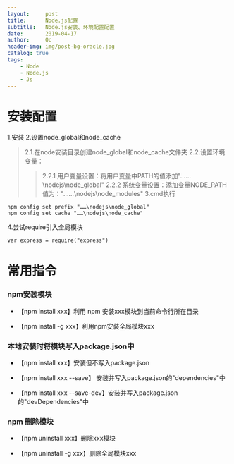 ```yaml
---
layout:     post
title:      Node.js配置
subtitle:   Node.js安装、环境配置配置
date:       2019-04-17
author:     Qc
header-img: img/post-bg-oracle.jpg
catalog: true
tags:
    - Node
    - Node.js
    - Js
---
```


# 安装配置

1.安装
2.设置node_global和node_cache
> 2.1.在node安装目录创建node_global和node_cache文件夹
> 2.2.设置环境变量：
> > 2.2.1 用户变量设置：将用户变量中PATH的值添加"……\nodejs\node_global"
> > 2.2.2 系统变量设置：添加变量NODE_PATH值为："……\nodejs\node_modules"
3.cmd执行
```
npm config set prefix "……\nodejs\node_global"
npm config set cache "……\nodejs\node_cache"
```
4.尝试require引入全局模块
```
var express = require("express")
```

# 常用指令

### npm安装模块

* 【npm install xxx】利用 npm 安装xxx模块到当前命令行所在目录

* 【npm install -g xxx】利用npm安装全局模块xxx

### 本地安装时将模块写入package.json中

* 【npm install xxx】安装但不写入package.json

* 【npm install xxx --save】 安装并写入package.json的"dependencies"中

* 【npm install xxx --save-dev】安装并写入package.json的"devDependencies"中

### npm 删除模块

* 【npm uninstall xxx】删除xxx模块

* 【npm uninstall -g xxx】删除全局模块xxx
